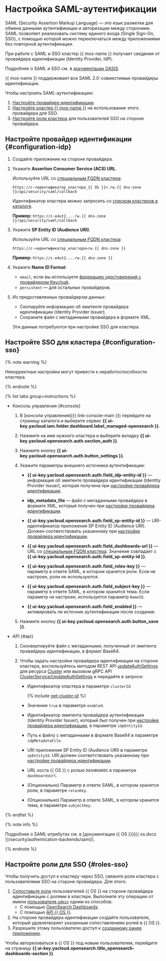 # Настройка SAML-аутентификации

SAML (Security Assertion Markup Language) — это язык разметки для обмена данными аутентификации и авторизации между сторонами. SAML позволяет реализовать систему единого входа (Single Sign-On, SSO), с помощью которой можно переключаться между приложениями без повторной аутентификации.

При работе с SAML и SSO кластер {{ mos-name }} получает сведения от провайдера идентификации (Identity Provider, IdP).

Подробнее о SAML и SSO см. в [документации OASIS](https://wiki.oasis-open.org/security/saml/).

{{ mos-name }} поддерживает все SAML 2.0-совместимые провайдеры идентификации.

Чтобы настроить SAML-аутентификацию:
1. [Настройте провайдер идентификации](#configuration-idp).
1. [Настройте кластер {{ mos-name }}](#configuration-sso) на использование этого провайдера для SSO.
1. [Настройте роли кластера](#roles-sso) для пользователей SSO на стороне провайдера.

## Настройте провайдер идентификации {#configuration-idp}

1. Создайте приложение на стороне провайдера.
1. Укажите **Assertion Consumer Service (ACS) URL**.

    Используйте URL со [специальным FQDN кластера](connect.md#special-fqdns):

    ```
    https://c-<идентификатор_кластера_{{ OS }}>.rw.{{ dns-zone }}/api/security/saml/callback
    ```

    Идентификатор кластера можно запросить со [списком кластеров в каталоге](cluster-list.md#list-clusters).

    **Пример:** `https://c-e4ut2....rw.{{ dns-zone }}/api/security/saml/callback`

1. Укажите **SP Entity ID (Audience URI)**.

    Используйте URL со [специальным FQDN кластера](connect.md#special-fqdns):

    ```
    https://c-<идентификатор_кластера>rw.{{ dns-zone }}
    ```

    **Пример:** `https://c-e4ut2....rw.{{ dns-zone }}`

1. Укажите **Name ID Format**:

    * `email`, если вы используете [федерацию удостоверений с провайдером Keycloak](../../organization/tutorials/federations/integration-keycloak.md).
    * `persistent` — для остальных провайдеров.

1. Из предоставленных провайдером данных:
    * Скопируйте информацию об эмитенте провайдера идентификации (Identity Provider Issuer).
    * Сохраните файл с метаданными провайдера в формате XML.

    Эти данные потребуются при настройке SSO для кластера.

## Настройте SSO для кластера {#configuration-sso}

{% note warning %}

Некорректные настройки могут привести к неработоспособности кластера.

{% endnote %}

{% list tabs group=instructions %}

- Консоль управления {#console}

    1. В [консоли управления]({{ link-console-main }}) перейдите на страницу каталога и выберите сервис **{{ ui-key.yacloud.iam.folder.dashboard.label_managed-opensearch }}**.
    1. Нажмите на имя нужного кластера и выберите вкладку **{{ ui-key.yacloud.opensearch.auth.section_auth }}**.
    1. Нажмите кнопку **{{ ui-key.yacloud.opensearch.auth.button_settings }}**.
    1. Укажите параметры внешнего источника аутентификации:

        * **{{ ui-key.yacloud.opensearch.auth.field_idp-entity-id }}** — информация об эмитенте провайдера идентификации (Identity Provider Issuer), которая получена при [настройке провайдера идентификации](#configuration-idp).

        * **idp_metadata_file** — файл с метаданными провайдера в формате XML, который получен при [настройке провайдера идентификации](#configuration-idp).

        * **{{ ui-key.yacloud.opensearch.auth.field_sp-entity-id }}** — URI-идентификатор приложения SP Entity ID (Audience URI). Должен соответствовать указанному при [настройке провайдера идентификации](#configuration-idp).

        * **{{ ui-key.yacloud.opensearch.auth.field_dashboards-url }}** — URL со [специальным FQDN кластера](./connect.md#special-fqdns). Значение совпадает с **{{ ui-key.yacloud.opensearch.auth.field_sp-entity-id }}**.

        * **{{ ui-key.yacloud.opensearch.auth.field_roles-key }}** — параметр в ответе SAML, в котором хранятся роли. Если не настроен, роли не используются.

        * **{{ ui-key.yacloud.opensearch.auth.field_subject-key }}** — параметр в ответе SAML, в котором хранится тема. Если параметр не настроен, используется параметр `NameID`.

        * **{{ ui-key.yacloud.opensearch.auth.field_enabled }}** — активировать ли источник аутентификации после создания.

    1. Нажмите кнопку **{{ ui-key.yacloud.opensearch.auth.button_save }}**.

- API {#api}

    1. Сконвертируйте файл с метаданными, полученный от эмитента провайдера идентификации, в формат Base64.
    1. Чтобы задать настройки провайдера идентификации на стороне кластера, воспользуйтесь методом REST API [updateAuthSettings](../api-ref/Cluster/updateAuthSettings.md) для ресурса [Cluster](../api-ref/Cluster/index.md) или вызовом gRPC API [ClusterService/UpdateAuthSettings](../api-ref/grpc/cluster_service.md#UpdateAuthSettings) и передайте в запросе:

        * Идентификатор кластера в параметре `clusterId`.

          {% include [get-cluster-id](../../_includes/managed-opensearch/get-cluster-id.md) %}

        * Значение `true` в параметре `enabled`.
        * Идентификатор эмитента провайдера аутентификации (Identity Provider Issuer), который был получен при [настройке провайдера идентификации](#configuration-idp), в параметре `idpEntityId`.
        * Путь к файлу с метаданными в формате Base64 в параметре `idpMetadataFile`.
        * URI приложения SP Entity ID (Audience URI) в параметре `spEntityId`. URI должен соответствовать указанному при [настройке провайдера идентификации](#configuration-idp).
        * URL хоста {{ OS }} с ролью `DASHBOARDS` в параметре `dashboardsUrl`.
        * (Опционально) Параметр в ответе SAML, в котором хранятся роли, в параметре `rolesKey`.
        * (Опционально) Параметр в ответе SAML, в котором хранится тема, в параметре `subjectKey`.

{% endlist %}

{% note info %}

Подробнее о SAML-атрибутах см. в [документации {{ OS }}]({{ os.docs }}/security/authentication-backends/saml/).

{% endnote %}

## Настройте роли для SSO {#roles-sso}

Чтобы получить доступ к кластеру через SSO, свяжите роли кластера с пользователями SSO на стороне провайдера. Для этого:

1. [Сопоставьте роли](https://opensearch.org/docs/latest/security/access-control/users-roles/) пользователей {{ OS }} на стороне провайдера идентификации с ролями в кластере. Выполните эту операцию от имени [пользователя `admin`](../concepts/index.md) одним из способов:
    * С помощью [OpenSearch Dashboards](https://opensearch.org/docs/latest/security/access-control/users-roles/#opensearch-dashboards-2).
    * С помощью [API {{ OS }}](https://opensearch.org/docs/latest/security/access-control/api/#create-role-mapping).
1. На стороне провайдера идентификации создайте пользователя, который удовлетворяет указанным сопоставлениям ролей в {{ OS }}.
1. Разрешите этому пользователю доступ к [созданному ранее приложению](#configuration-idp).

Чтобы авторизоваться в {{ OS }} под новым пользователем, перейдите на страницу **{{ ui-key.yacloud.opensearch.title_opensearch-dashboards-section }}**.
